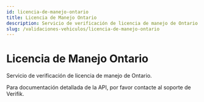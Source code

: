 ```yaml
---
id: licencia-de-manejo-ontario
title: Licencia de Manejo Ontario
description: Servicio de verificación de licencia de manejo de Ontario
slug: /validaciones-vehiculos/licencia-de-manejo-ontario
---
```


# Licencia de Manejo Ontario

Servicio de verificación de licencia de manejo de Ontario.

Para documentación detallada de la API, por favor contacte al soporte de Verifik.

